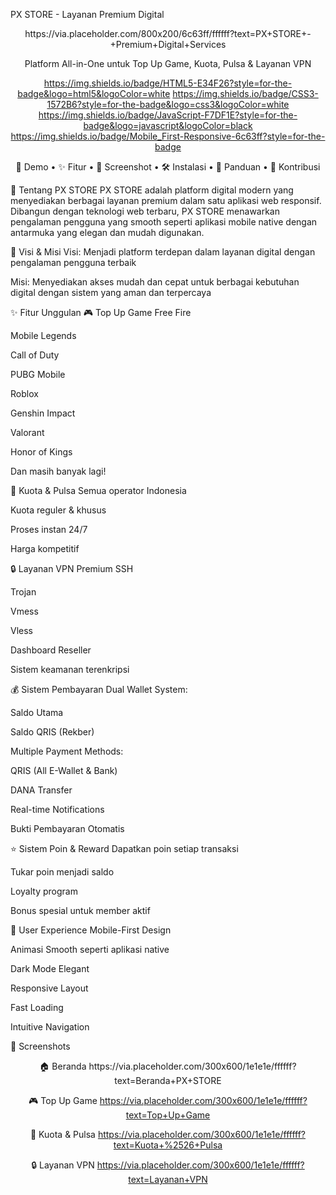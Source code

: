 PX STORE - Layanan Premium Digital
<div align="center">
https://via.placeholder.com/800x200/6c63ff/ffffff?text=PX+STORE+-+Premium+Digital+Services

Platform All-in-One untuk Top Up Game, Kuota, Pulsa & Layanan VPN

https://img.shields.io/badge/HTML5-E34F26?style=for-the-badge&logo=html5&logoColor=white
https://img.shields.io/badge/CSS3-1572B6?style=for-the-badge&logo=css3&logoColor=white
https://img.shields.io/badge/JavaScript-F7DF1E?style=for-the-badge&logo=javascript&logoColor=black
https://img.shields.io/badge/Mobile_First-Responsive-6c63ff?style=for-the-badge

🚀 Demo • ✨ Fitur • 📱 Screenshot • 🛠 Instalasi • 📖 Panduan • 🤝 Kontribusi

</div>
📖 Tentang PX STORE
PX STORE adalah platform digital modern yang menyediakan berbagai layanan premium dalam satu aplikasi web responsif. Dibangun dengan teknologi web terbaru, PX STORE menawarkan pengalaman pengguna yang smooth seperti aplikasi mobile native dengan antarmuka yang elegan dan mudah digunakan.

🎯 Visi & Misi
Visi: Menjadi platform terdepan dalam layanan digital dengan pengalaman pengguna terbaik

Misi: Menyediakan akses mudah dan cepat untuk berbagai kebutuhan digital dengan sistem yang aman dan terpercaya

✨ Fitur Unggulan
🎮 Top Up Game
Free Fire

Mobile Legends

Call of Duty

PUBG Mobile

Roblox

Genshin Impact

Valorant

Honor of Kings

Dan masih banyak lagi!

📱 Kuota & Pulsa
Semua operator Indonesia

Kuota reguler & khusus

Proses instan 24/7

Harga kompetitif

🔒 Layanan VPN Premium
SSH

Trojan

Vmess

Vless

Dashboard Reseller

Sistem keamanan terenkripsi

💰 Sistem Pembayaran
Dual Wallet System:

Saldo Utama

Saldo QRIS (Rekber)

Multiple Payment Methods:

QRIS (All E-Wallet & Bank)

DANA Transfer

Real-time Notifications

Bukti Pembayaran Otomatis

⭐ Sistem Poin & Reward
Dapatkan poin setiap transaksi

Tukar poin menjadi saldo

Loyalty program

Bonus spesial untuk member aktif

🎨 User Experience
Mobile-First Design

Animasi Smooth seperti aplikasi native

Dark Mode Elegant

Responsive Layout

Fast Loading

Intuitive Navigation

📱 Screenshots
<div align="center">
🏠 Beranda
https://via.placeholder.com/300x600/1e1e1e/ffffff?text=Beranda+PX+STORE

🎮 Top Up Game
https://via.placeholder.com/300x600/1e1e1e/ffffff?text=Top+Up+Game

📱 Kuota & Pulsa
https://via.placeholder.com/300x600/1e1e1e/ffffff?text=Kuota+%2526+Pulsa

🔒 Layanan VPN
https://via.placeholder.com/300x600/1e1e1e/ffffff?text=Layanan+VPN

</div>
